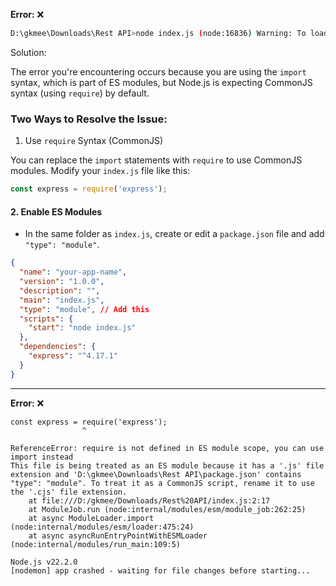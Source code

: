 
**Error:** ❌
```sh
D:\gkmee\Downloads\Rest API>node index.js (node:16836) Warning: To load an ES module, set "type": "module" in the package.json or use the .mjs extension. (Use `node --trace-warnings ...` to show where the warning was created) D:\gkmee\Downloads\Rest API\index.js:1 import express from 'express'; ^^^^^^ SyntaxError: Cannot use import statement outside a module at wrapSafe (node:internal/modules/cjs/loader:1350:18) at Module._compile (node:internal/modules/cjs/loader:1379:20) at Module._extensions..js (node:internal/modules/cjs/loader:1518:10) at Module.load (node:internal/modules/cjs/loader:1249:32) at Module._load (node:internal/modules/cjs/loader:1065:12) at Function.executeUserEntryPoint [as runMain] (node:internal/modules/run_main:158:12) at node:internal/main/run_main_module:30:49 Node.js v22.2.0 D:\gkmee\Downloads\Rest API>
```

Solution:

The error you're encountering occurs because you are using the `import` syntax, which is part of ES modules, but Node.js is expecting CommonJS syntax (using `require`) by default.

### Two Ways to Resolve the Issue:

1. Use `require` Syntax (CommonJS)

You can replace the `import` statements with `require` to use CommonJS modules. Modify your `index.js` file like this:
```javascript
const express = require('express');
```


#### 2. Enable ES Modules


- In the same folder as `index.js`, create or edit a `package.json` file and add `"type": "module"`.

```json
{
  "name": "your-app-name",
  "version": "1.0.0",
  "description": "",
  "main": "index.js",
  "type": "module", // Add this
  "scripts": {
	"start": "node index.js"
  },
  "dependencies": {
	"express": "^4.17.1"
  }
}
```

---

**Error:** ❌
```
const express = require('express');
                ^

ReferenceError: require is not defined in ES module scope, you can use import instead
This file is being treated as an ES module because it has a '.js' file extension and 'D:\gkmee\Downloads\Rest API\package.json' contains "type": "module". To treat it as a CommonJS script, rename it to use the '.cjs' file extension.
    at file:///D:/gkmee/Downloads/Rest%20API/index.js:2:17
    at ModuleJob.run (node:internal/modules/esm/module_job:262:25)
    at async ModuleLoader.import (node:internal/modules/esm/loader:475:24)
    at async asyncRunEntryPointWithESMLoader (node:internal/modules/run_main:109:5)

Node.js v22.2.0
[nodemon] app crashed - waiting for file changes before starting...
```
